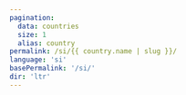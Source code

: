 ```yaml
---
pagination:
  data: countries
  size: 1
  alias: country
permalink: /si/{{ country.name | slug }}/
language: 'si'
basePermalink: '/si/'
dir: 'ltr'
---
```



